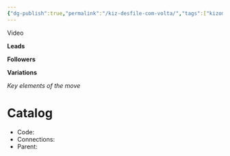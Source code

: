 ```yaml
---
{"dg-publish":true,"permalink":"/kiz-desfile-com-volta/","tags":["kizomba/step","todo"],"created":"2025-01-29T14:53:45.518-05:00","updated":"2025-01-29T14:53:54.964-05:00"}
---
```



Video

**Leads**

**Followers**

**Variations**

*Key elements of the move*

# Catalog

- Code:
- Connections:
- Parent:
